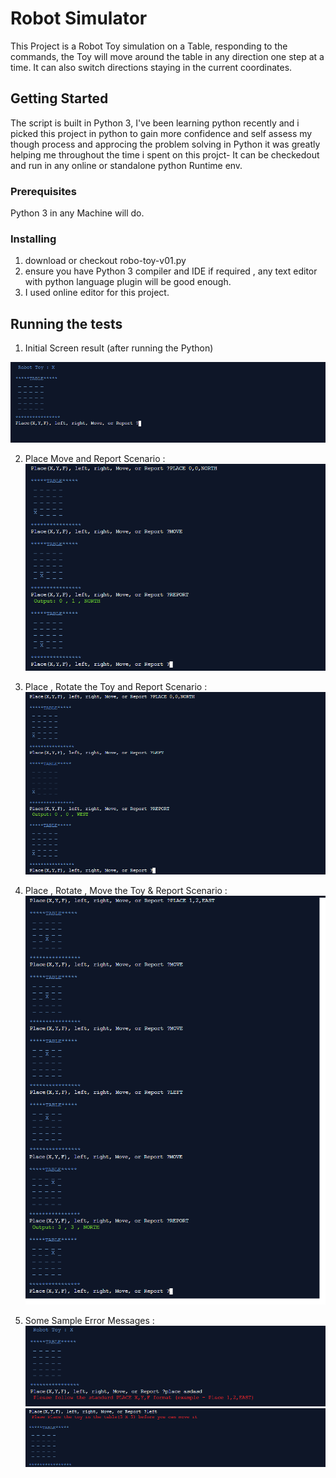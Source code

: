 # Robot Simulator

This Project is a Robot Toy simulation on a Table, responding to the commands, the Toy will move around the table in any direction one step at a time. It can also switch directions staying in the current coordinates.

## Getting Started

The script is built in Python 3, I've been learning python recently and i picked this project in python to gain more confidence and self assess my though process and approcing the problem solving in Python it was greatly helping me throughout the time i spent on this projct- It can be checkedout and run in any online or standalone python Runtime env.

### Prerequisites

Python 3 in any Machine will do.

### Installing

  1. download or checkout robo-toy-v01.py
  2. ensure you have Python 3 compiler and IDE if required , any text editor with python language plugin will be good enough.
  3. I used online editor for this project.

## Running the tests

1. Initial Screen result (after running the Python) 

![ERROR](0.%20Initial%20Screen%20result.PNG?raw=true "initial screen")

2. Place Move and Report Scenario :
![ERROR](1.%20Place%20Command%20Scenario%201.PNG?raw=true "Place scenario 1")

3. Place , Rotate the Toy and Report Scenario :
![ERROR](2.%20Place%20Command%20Scenario%202.PNG?raw=true "Place scenario 2")

4. Place , Rotate , Move the Toy & Report Scenario :
![ERROR](3.%20Place%20Command%20Scenario%203.png?raw=true "Place scenario 3")

5. Some Sample Error Messages :
![ERROR](4.%20Error%20Scenario%20%20-%20Invalid%20Place%20Command.PNG?raw=true "Error scenarios")
![ERROR](5.%20Error%20Scenario%20-%20Error%20-%20Left%20or%20Right%20Commands%20without%20Place.PNG?raw=true "Error scenarios")
